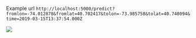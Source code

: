 Example url
`http://localhost:5000/predict?fromlon=-74.012878&fromlat=40.702417&tolon=-73.985758&tolat=40.748094&time=2019-03-15T13:37:54.000Z`

![](https://i.imgur.com/SXHF1oF.png)